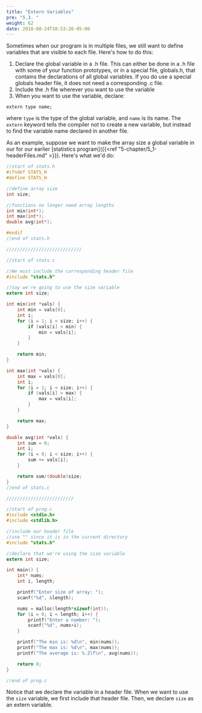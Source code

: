 ```yaml
---
title: "Extern Variables"
pre: "5.3. "
weight: 62
date: 2018-08-24T10:53:26-05:00
---
```


Sometimes when our program is in multiple files, we still want to
define variables that are visible to each file. Here's how to do this:

1) Declare the global variable in a .h file. This can either
be done in a .h file with some of your function
prototypes, or in a special file, globals.h, that
contains the declarations of all global variables. If you
do use a special globals header file, it does not need a
corresponding .c file.
2) Include the .h file wherever you want to use the
variable
3) When you want to use the variable, declare:

```text
extern type name;
```

where `type` is the type of the global variable, and
`name` is its name. The `extern` keyword tells the
compiler not to create a new variable, but instead to
find the variable name declared in another file.

As an example, suppose we want to make the array size a global
variable in our for our earlier [statistics program]({{<ref "5-chapter/5_1-headerFiles.md" >}}). Here's
what we'd do:

```c
//start of stats.h
#ifndef STATS_H
#define STATS_H

//define array size
int size;

//functions no longer need array lengths
int min(int*);
int max(int*);
double avg(int*);

#endif
//end of stats.h

////////////////////////////

//start of stats.c

//We must include the corresponding header file
#include "stats.h"

//say we're going to use the size variable
extern int size;

int min(int *vals) {
    int min = vals[0];
    int i;
    for (i = 1; i < size; i++) {
        if (vals[i] < min) {
            min = vals[i];
        }
    }

    return min;
}

int max(int *vals) {
    int max = vals[0];
    int i;
    for (i = 1; i < size; i++) {
        if (vals[i] > max) {
            max = vals[i];
        }
    }

    return max;
}

double avg(int *vals) {
    int sum = 0;
    int i;
    for (i = 0; i < size; i++) {
        sum += vals[i];
    }

    return sum/(double)size;
}
//end of stats.c

/////////////////////////

//start of prog.c
#include <stdio.h>
#include <stdlib.h>

//include our header file
//use "" since it is in the current directory
#include "stats.h"

//declare that we're using the size variable
extern int size;

int main() {
    int* nums;
    int i, length;

    printf("Enter size of array: ");
    scanf("%d", &length);

    nums = malloc(length*sizeof(int));
    for (i = 0; i < length; i++) {
        printf("Enter a number: ");
        scanf("%d", nums+i);
    }

    printf("The min is: %d\n", min(nums));
    printf("The max is: %d\n", max(nums));
    printf("The average is: %.2lf\n", avg(nums));

    return 0;
}

//end of prog.c
```

Notice that we declare the variable in a header file. When we want
to use the `size` variable, we first include that header file. Then,
we declare `size` as an extern variable.